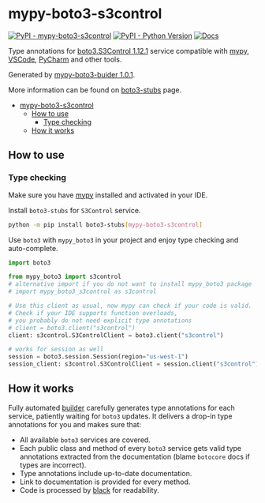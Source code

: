 # mypy-boto3-s3control

[![PyPI - mypy-boto3-s3control](https://img.shields.io/pypi/v/mypy-boto3-s3control.svg?color=blue)](https://pypi.org/project/mypy-boto3-s3control)
[![PyPI - Python Version](https://img.shields.io/pypi/pyversions/mypy-boto3-s3control.svg?color=blue)](https://pypi.org/project/mypy-boto3-s3control)
[![Docs](https://img.shields.io/readthedocs/mypy-boto3-builder.svg?color=blue)](https://mypy-boto3-builder.readthedocs.io/)

Type annotations for
[boto3.S3Control 1.12.1](https://boto3.amazonaws.com/v1/documentation/api/1.12.1/reference/services/s3control.html#S3Control) service
compatible with [mypy](https://github.com/python/mypy), [VSCode](https://code.visualstudio.com/),
[PyCharm](https://www.jetbrains.com/pycharm/) and other tools.

Generated by [mypy-boto3-buider 1.0.1](https://github.com/vemel/mypy_boto3_builder).

More information can be found on [boto3-stubs](https://pypi.org/project/boto3-stubs/) page.

- [mypy-boto3-s3control](#mypy-boto3-s3control)
  - [How to use](#how-to-use)
    - [Type checking](#type-checking)
  - [How it works](#how-it-works)

## How to use

### Type checking

Make sure you have [mypy](https://github.com/python/mypy) installed and activated in your IDE.

Install `boto3-stubs` for `S3Control` service.

```bash
python -m pip install boto3-stubs[mypy-boto3-s3control]
```

Use `boto3` with `mypy_boto3` in your project and enjoy type checking and auto-complete.

```python
import boto3

from mypy_boto3 import s3control
# alternative import if you do not want to install mypy_boto3 package
# import mypy_boto3_s3control as s3control

# Use this client as usual, now mypy can check if your code is valid.
# Check if your IDE supports function overloads,
# you probably do not need explicit type annotations
# client = boto3.client("s3control")
client: s3control.S3ControlClient = boto3.client("s3control")

# works for session as well
session = boto3.session.Session(region="us-west-1")
session_client: s3control.S3ControlClient = session.client("s3control")

```

## How it works

Fully automated [builder](https://github.com/vemel/mypy_boto3_builder) carefully generates
type annotations for each service, patiently waiting for `boto3` updates. It delivers
a drop-in type annotations for you and makes sure that:

- All available `boto3` services are covered.
- Each public class and method of every `boto3` service gets valid type annotations
  extracted from the documentation (blame `botocore` docs if types are incorrect).
- Type annotations include up-to-date documentation.
- Link to documentation is provided for every method.
- Code is processed by [black](https://github.com/psf/black) for readability.